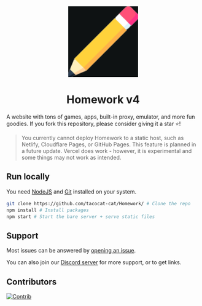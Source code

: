 <div align="center">
  <img src="public/assets/images/icon.png" />
  <h1>Homework v4</h1>
</div>
A website with tons of games, apps, built-in proxy, emulator, and more fun goodies. If you fork this repository, please consider giving it a star ⭐!


> You currently cannot deploy Homework to a static host, such as Netlify, Cloudflare Pages, or GitHub Pages. This feature is planned in a future update. Vercel does work - however, it is experimental and some things may not work as intended.

## Run locally

You need [NodeJS](https://nodejs.org) and [Git](https://git-scm.com/download) installed on your system.

````bash
git clone https://github.com/tacocat-cat/Homework/ # Clone the repo
npm install # Install packages
npm start # Start the bare server + serve static files
````

## Support
Most issues can be answered by [opening an issue](https://github.com/tacocat-cat/Homework/issues).

You can also join our [Discord server](https://discord.gg/rhE3yVCr) for more support, or to get links.

## Contributors

[![Contrib](https://contrib.rocks/image?repo=art-class/v4#)](https://github.com/tacocat-cat/Homework/contributors)
